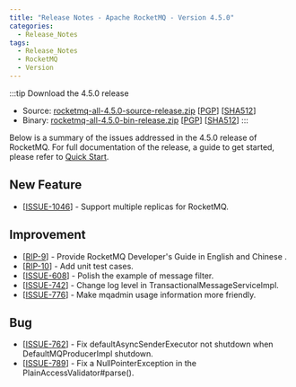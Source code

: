 ```yaml
---
title: "Release Notes - Apache RocketMQ - Version 4.5.0"
categories:
  - Release_Notes
tags:
  - Release_Notes
  - RocketMQ
  - Version
---
```


:::tip Download the 4.5.0 release
    
* Source: [rocketmq-all-4.5.0-source-release.zip](https://archive.apache.org/dist/rocketmq/4.5.0/rocketmq-all-4.5.0-source-release.zip) [[PGP](https://archive.apache.org/dist/rocketmq/4.5.0/rocketmq-all-4.5.0-source-release.zip.asc)] [[SHA512](https://archive.apache.org/dist/rocketmq/4.5.0/rocketmq-all-4.5.0-source-release.zip.sha512)]
* Binary: [rocketmq-all-4.5.0-bin-release.zip](https://archive.apache.org/dist/rocketmq/4.5.0/rocketmq-all-4.5.0-bin-release.zip) [[PGP](https://archive.apache.org/dist/rocketmq/4.5.0/rocketmq-all-4.5.0-bin-release.zip.asc)] [[SHA512](https://archive.apache.org/dist/rocketmq/4.5.0/rocketmq-all-4.5.0-bin-release.zip.sha512)]
:::
<!--truncate-->

Below is a summary of the issues addressed in the 4.5.0 release of RocketMQ. For full documentation of the release, a guide to get started, please refer to <a href='/docs/quickStart/02quickstart/'>Quick Start</a>.


## New Feature
<ul>
<li>[<a href='https://github.com/apache/rocketmq/pull/1046'>ISSUE-1046</a>] -  Support multiple replicas for RocketMQ.
</li>
</ul>

## Improvement
<ul>
<li>[<a href='https://github.com/apache/rocketmq/pulls?utf8=✓&q=is%3Apr+is%3Amerged+RIP-9'>RIP-9</a>] -  Provide RocketMQ Developer's Guide in English and Chinese
.
</li>
<li>[<a href='https://github.com/apache/rocketmq/pulls?utf8=✓&q=is%3Apr+is%3Amerged+RIP-10'>RIP-10</a>] -  Add unit test cases.
</li>
<li>[<a href='https://github.com/apache/rocketmq/issues/608'>ISSUE-608</a>] -  Polish the example of message filter.
</li>
<li>[<a href='https://github.com/apache/rocketmq/pull/742'>ISSUE-742</a>] -  Change log level in TransactionalMessageServiceImpl.
</li>
<li>[<a href='https://github.com/apache/rocketmq/issues/776'>ISSUE-776</a>] -  Make mqadmin usage information more friendly.
</li>
</ul>

## Bug
<ul>
<li>[<a href='https://github.com/apache/rocketmq/issues/762'>ISSUE-762</a>] -  Fix defaultAsyncSenderExecutor not shutdown when DefaultMQProducerImpl shutdown.
</li>
<li>[<a href='https://github.com/apache/rocketmq/issues/789'>ISSUE-789</a>] -  Fix a NullPointerException in the PlainAccessValidator#parse().
</li>
</ul>
                                        
            


